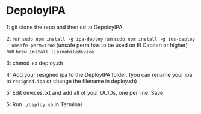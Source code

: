 # DepoloyIPA

1: git clone the repo and then cd to DepoloyIPA

2:  run `sudo npm install -g ipa-deploy`
    run `sudo npm install -g ios-deploy --unsafe-perm=true` (unsafe perm has to be used on El Capitan or higher)
    run `brew install libimobiledevice`

3: chmod +x deploy.sh

4: Add your resigned ipa to the DeployIPA folder.
(you can rename your ipa to `resigned.ipa` or change the filename in deploy.sh)

5: Edit devices.txt and add all of your UUIDs, one per line. Save.

5: Run `./deploy.sh` in Terminal
